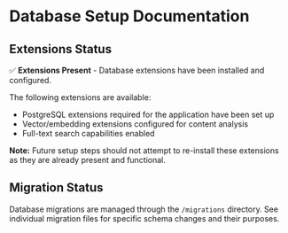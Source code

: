 # Database Setup Documentation

## Extensions Status

✅ **Extensions Present** - Database extensions have been installed and configured.

The following extensions are available:
- PostgreSQL extensions required for the application have been set up
- Vector/embedding extensions configured for content analysis
- Full-text search capabilities enabled

**Note:** Future setup steps should not attempt to re-install these extensions as they are already present and functional.

## Migration Status

Database migrations are managed through the `/migrations` directory. See individual migration files for specific schema changes and their purposes.